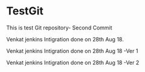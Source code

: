# TestGit
This is test Git repository- Second Commit

Venkat jenkins Intigration done on 28th Aug 18.

Venkat jenkins Intigration done on 28th Aug 18 -Ver 1


Venkat jenkins Intigration done on 28th Aug 18 -Ver 2

